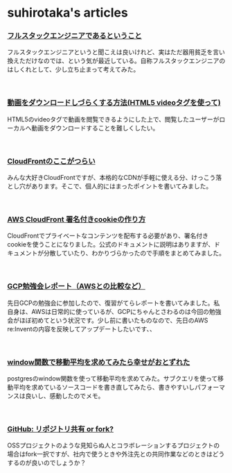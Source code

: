 # suhirotaka's articles

### [フルスタックエンジニアであるということ](https://qiita.com/suhirotaka/items/598ccdd969b1fa628365)
フルスタックエンジニアというと聞こえは良いけれど、実はただ器用貧乏を言い換えただけなのでは、という気が最近している。自称フルスタックエンジニアのはしくれとして、少し立ち止まって考えてみた。

<br />

### [動画をダウンロードしづらくする方法(HTML5 videoタグを使って)](https://qiita.com/suhirotaka/items/283c045e6dd49654e30a)
HTML5のvideoタグで動画を閲覧できるようにした上で、閲覧したユーザーがローカルへ動画をダウンロードすることを難しくしたい。

<br />

### [CloudFrontのここがつらい](http://qiita.com/suhirotaka/items/207044304599b0cf1a38)
みんな大好きCloudFrontですが、本格的なCDNが手軽に使える分、けっこう落とし穴があります。そこで、個人的にはまったポイントを書いてみました。

<br />

### [AWS CloudFront 署名付きcookieの作り方](http://qiita.com/suhirotaka/items/514a9e246779dc1b9489)
CloudFrontでプライベートなコンテンツを配布する必要があり、署名付きcookieを使うことになりました。公式のドキュメントに説明はありますが、ドキュメントが分散していたり、わかりづらかったので手順をまとめてみました。

<br />

### [GCP勉強会レポート（AWSとの比較など）](http://qiita.com/suhirotaka/items/ad76cd75c9e81ff5b9ac)
先日GCPの勉強会に参加したので、復習がてらレポートを書いてみました。私自身は、AWSは日常的に使っているが、GCPにちゃんとさわるのは今回の勉強会がほぼ初めてという状況です。少し前に書いたものなので、先日のAWS re:Inventの内容を反映してアップデートしたいです、、

<br />

### [window関数で移動平均を求めてみたら幸せがおとずれた](http://qiita.com/suhirotaka/items/fdad336574d91b6719c5) 
postgresのwindow関数を使って移動平均を求めてみた。サブクエリを使って移動平均を求めているソースコードを書き直してみたら、書きやすいしパフォーマンスは良いし、感動したのでメモ。

<br />

### [GitHub: リポジトリ共有 or fork?](http://qiita.com/suhirotaka/items/88ac476e3d2c3f225b08)
OSSプロジェクトのような見知らぬ人とコラボレーションするプロジェクトの場合はfork一択ですが、社内で使うときや外注先との共同作業などのときはどうするのが良いのでしょうか？
